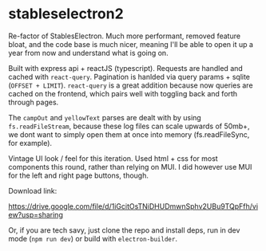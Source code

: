 # stableselectron2

Re-factor of StablesElectron. Much more performant, removed feature bloat, and the code base is much nicer, meaning I'll be able to open it up a year from now and understand what is going on.

Built with express api + reactJS (typescript). Requests are handled and cached with `react-query`. Pagination is hanlded via query params + sqlite (`OFFSET + LIMIT`). `react-query` is a great addition because now queries are cached on the frontend, which pairs well with toggling back and forth through pages.

The `campOut` and `yellowText` parses are dealt with by using `fs.readFileStream`, because these log files can scale upwards of 50mb+, we dont want to simply open them at once into memory (fs.readFileSync, for example).

Vintage UI look / feel for this iteration. Used html + css for most components this round, rather than relying on MUI. I did however use MUI for the left and right page buttons, though.

Download link:

https://drive.google.com/file/d/1iGcitOsTNiDHUDmwnSphv2UBu9TQpFfh/view?usp=sharing

Or, if you are tech savy, just clone the repo and install deps, run in dev mode (`npm run dev`) or build with `electron-builder`.
